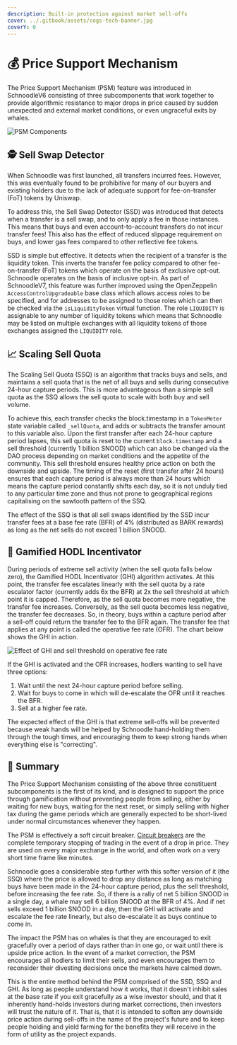 ```yaml
---
description: Built-in protection against market sell-offs
cover: ../.gitbook/assets/cogs-tech-banner.jpg
coverY: 0
---
```


# 💰 Price Support Mechanism

The Price Support Mechanism (PSM) feature was introduced in SchnoodleV6 consisting of three subcomponents that work together to provide algorithmic resistance to major drops in price caused by sudden unexpected and external market conditions, or even ungraceful exits by whales.

![PSM Components](../.gitbook/assets/psm-components.svg)

## 🕵️ Sell Swap Detector

When Schnoodle was first launched, all transfers incurred fees. However, this was eventually found to be prohibitive for many of our buyers and existing holders due to the lack of adequate support for fee-on-transfer (FoT) tokens by Uniswap.

To address this, the Sell Swap Detector (SSD) was introduced that detects when a transfer is a sell swap, and to only apply a fee in those instances. This means that buys and even account-to-account transfers do not incur transfer fees! This also has the effect of reduced slippage requirement on buys, and lower gas fees compared to other reflective fee tokens.

SSD is simple but effective. It detects when the recipient of a transfer is the liquidity token. This inverts the transfer fee policy compared to other fee-on-transfer (FoT) tokens which operate on the basis of exclusive opt-out. Schnoodle operates on the basis of inclusive opt-in. As part of SchnoodleV7, this feature was further improved using the OpenZeppelin `AccessControlUpgradeable` base class which allows access roles to be specified, and for addresses to be assigned to those roles which can then be checked via the `isLiquidityToken` virtual function. The role `LIQUIDITY` is assignable to any number of liquidity tokens which means that Schnoodle may be listed on multiple exchanges with all liquidity tokens of those exchanges assigned the `LIQUIDITY` role.

## 📈 Scaling Sell Quota

The Scaling Sell Quota (SSQ) is an algorithm that tracks buys and sells, and maintains a sell quota that is the net of all buys and sells during consecutive 24-hour capture periods. This is more advantageous than a simple sell quota as the SSQ allows the sell quota to scale with both buy and sell volume.

To achieve this, each transfer checks the block.timestamp in a `TokenMeter` state variable called `_sellQuota`, and adds or subtracts the transfer amount to this variable also. Upon the first transfer after each 24-hour capture period lapses, this sell quota is reset to the current `block.timestamp` and a sell threshold (currently 1 billion SNOOD) which can also be changed via the DAO process depending on market conditions and the appetite of the community. This sell threshold ensures healthy price action on both the downside and upside. The timing of the reset (first transfer after 24 hours) ensures that each capture period is always more than 24 hours which means the capture period constantly shifts each day, so it is not unduly tied to any particular time zone and thus not prone to geographical regions capitalising on the sawtooth pattern of the SSQ.

The effect of the SSQ is that all sell swaps identified by the SSD incur transfer fees at a base fee rate (BFR) of 4% (distributed as BARK rewards) as long as the net sells do not exceed 1 billion SNOOD.

## 🎰 Gamified HODL Incentivator

During periods of extreme sell activity (when the sell quota falls below zero), the Gamified HODL Incentivator (GHI) algorithm activates. At this point, the transfer fee escalates linearly with the sell quota by a rate escalator factor (currently adds 6x the BFR) at 2x the sell threshold at which point it is capped. Therefore, as the sell quota becomes more negative, the transfer fee increases. Conversely, as the sell quota becomes less negative, the transfer fee decreases. So, in theory, buys within a capture period after a sell-off could return the transfer fee to the BFR again. The transfer fee that applies at any point is called the operative fee rate (OFR). The chart below shows the GHI in action.

![Effect of GHI and sell threshold on operative fee rate](../.gitbook/assets/psm-chart.svg)

If the GHI is activated and the OFR increases, hodlers wanting to sell have three options:

1. Wait until the next 24-hour capture period before selling.
2. Wait for buys to come in which will de-escalate the OFR until it reaches the BFR.
3. Sell at a higher fee rate.

The expected effect of the GHI is that extreme sell-offs will be prevented because weak hands will be helped by Schnoodle hand-holding them through the tough times, and encouraging them to keep strong hands when everything else is "correcting".

## 🔖 Summary

The Price Support Mechanism consisting of the above three constituent subcomponents is the first of its kind, and is designed to support the price through gamification without preventing people from selling, either by waiting for new buys, waiting for the next reset, or simply selling with higher tax during the game periods which are generally expected to be short-lived under normal circumstances whenever they happen.

The PSM is effectively a soft circuit breaker. [Circuit breakers](https://www.investopedia.com/terms/c/circuitbreaker.asp) are the complete temporary stopping of trading in the event of a drop in price. They are used on every major exchange in the world, and often work on a very short time frame like minutes.

Schnoodle goes a considerable step further with this softer version of it (the SSQ) where the price is allowed to drop any distance as long as matching buys have been made in the 24-hour capture period, plus the sell threshold, before increasing the fee rate. So, if there is a rally of net 5 billion SNOOD in a single day, a whale may sell 6 billion SNOOD at the BFR of 4%. And if net sells exceed 1 billion SNOOD in a day, then the GHI will activate and escalate the fee rate linearly, but also de-escalate it as buys continue to come in.

The impact the PSM has on whales is that they are encouraged to exit gracefully over a period of days rather than in one go, or wait until there is upside price action. In the event of a market correction, the PSM encourages all hodlers to limit their sells, and even encourages them to reconsider their divesting decisions once the markets have calmed down.

This is the entire method behind the PSM comprised of the SSD, SSQ and GHI. As long as people understand how it works, that it doesn't inhibit sales at the base rate if you exit gracefully as a wise investor should, and that it inherently hand-holds investors during market corrections, then investors will trust the nature of it. That is, that it is intended to soften any downside price action during sell-offs in the name of the project's future and to keep people holding and yield farming for the benefits they will receive in the form of utility as the project expands.
